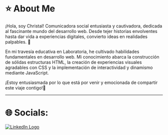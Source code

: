 # ⭐ About Me
¡Hola, soy Christal! Comunicadora social entusiasta y cautivadora, dedicada al fascinante mundo del desarrollo web. Desde tejer historias envolventes hasta dar vida a experiencias digitales, convierto ideas en realidades palpables. 🚀

En mi travesía educativa en Laboratoria, he cultivado habilidades fundamentales en desarrollo web. Mi conocimiento abarca la construcción de sólidas estructuras HTML, la creación de experiencias visuales agradables con CSS y la implementación de interactividad y dinamismo mediante JavaScript.

¡Estoy entusiasmada por lo que está por venir y emocionada de compartir este viaje contigo!🚀

-------------
# 🌐 Socials:
[![LinkedIn Logo](https://upload.wikimedia.org/wikipedia/commons/thumb/a/aa/LinkedIn_2021.svg/80px-LinkedIn_2021.svg.png)](www.linkedin.com/in/christalguedezp)

